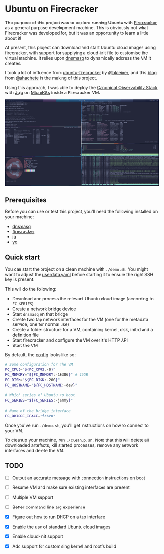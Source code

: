# Ubuntu on Firecracker

The purpose of this project was to explore running Ubuntu with [Firecracker] as a general purpose
development machine. This is obviously not what Firecracker was developed for, but it was an
opportunity to learn a little about it!

At present, this project can download and start Ubuntu cloud images using firecracker, with support
for supplying a cloud-init file to customise the virtual machine. It relies upon [dnsmasq] to
dynamically address the VM it creates.

I took a lot of influence from [ubuntu-firecracker] by [@bkleiner], and this [blog] from
[@ahachete] in the making of this project.

Using this approach, I was able to deploy the [Canonical Observability Stack] with [Juju] on
[MicroK8s] inside a Firecracker VM:

![COS Lite on MicroK8s on Firecracker](.github/images/screenshot.png)

## Prerequisites

Before you can use or test this project, you'll need the following installed on your machine:

- [dnsmasq]
- [firecracker]
- [jq]
- [yq]

## Quick start

You can start the project on a clean machine with `./demo.sh`. You might want to adjust the
[userdata.yaml] before starting it to ensure the right SSH key is present.

This will do the following:

- Download and process the relevant Ubuntu cloud image (according to `FC_SERIES`)
- Create a network bridge device
- Start `dnsmasq` on that bridge
- Create two tap network interfaces for the VM (one for the metadata service, one for normal use)
- Create a folder structure for a VM, containing kernel, disk, initrd and a definition file
- Start firecracker and configure the VM over it's HTTP API
- Start the VM

By default, the [config] looks like so:

```bash
# Some configuration for the VM
FC_CPUS="${FC_CPUS:-8}"
FC_MEMORY="${FC_MEMORY:-16386}" # 16GB
FC_DISK="${FC_DISK:-20G}"
FC_HOSTNAME="${FC_HOSTNAME:-dev}"

# Which series of Ubuntu to boot
FC_SERIES="${FC_SERIES:-jammy}"

# Name of the bridge interface
FC_BRIDGE_IFACE="fcbr0"
```

Once you've run `./demo.sh`, you'll get instructions on how to connect to your VM.

To cleanup your machine, run `./cleanup.sh`. Note that this will delete all downloaded artefacts,
kill started processes, remove any network interfaces and delete the VM.

## TODO

- [ ] Output an accurate message with connection instructions on boot
- [ ] Resume VM and make sure existing interfaces are present
- [ ] Multiple VM support
- [ ] Better command line arg experience

- [x] Figure out how to run DHCP on a tap interface
- [x] Enable the use of standard Ubuntu cloud images
- [x] Enable cloud-init support
- [x] Add support for customising kernel and rootfs build

[@ahachete]: https://twitter.com/ahachete/
[@bkleiner]: https://github.com/bkleiner
[blog]: https://ongres.com/blog/automation-to-run-vms-based-on-vanilla-cloud-images-on-firecracker/
[canonical observability stack]: https://charmhub.io/topics/canonical-observability-stack
[config]: ./default.conf
[dnsmasq]: https://thekelleys.org.uk/dnsmasq/doc.html
[docker]: https://docs.docker.com/desktop/install/linux-install/
[firecracker]: https://github.com/firecracker-microvm/firecracker
[jq]: https://stedolan.github.io/jq/
[juju]: https://juju.is
[microk8s]: https://microk8s.io
[ubuntu-firecracker]: https://github.com/bkleiner/ubuntu-firecracker
[userdata.yaml]: ./userdata.yaml
[yq]: https://mikefarah.gitbook.io/yq/
